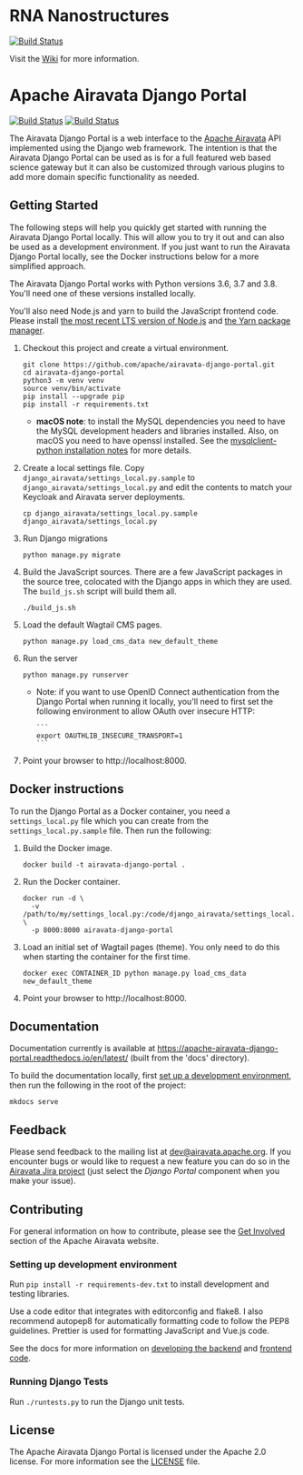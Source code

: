 # RNA Nanostructures

[![Build Status](https://travis-ci.com/cseseniordesign/rna-nanostructures.svg?token=GyxBaHowSQZVT6GXDdci&branch=master)](https://travis-ci.com/cseseniordesign/rna-nanostructures)

Visit the [Wiki](https://github.com/cseseniordesign/rna-nanostructures/wiki) for more information.

# Apache Airavata Django Portal

[![Build Status](https://travis-ci.org/apache/airavata-django-portal.svg?branch=master)](https://travis-ci.org/apache/airavata-django-portal)
[![Build Status](https://readthedocs.org/projects/apache-airavata-django-portal/badge/?version=latest)](https://apache-airavata-django-portal.readthedocs.io/en/latest/?badge=latest)

The Airavata Django Portal is a web interface to the
[Apache Airavata](http://airavata.apache.org/) API implemented using the Django
web framework. The intention is that the Airavata Django Portal can be used as
is for a full featured web based science gateway but it can also be customized
through various plugins to add more domain specific functionality as needed.

## Getting Started

The following steps will help you quickly get started with running the Airavata
Django Portal locally. This will allow you to try it out and can also be used as
a development environment. If you just want to run the Airavata Django Portal
locally, see the Docker instructions below for a more simplified approach.

The Airavata Django Portal works with Python versions 3.6, 3.7 and 3.8. You'll
need one of these versions installed locally.

You'll also need Node.js and yarn to build the JavaScript frontend code. Please
install
[the most recent LTS version of Node.js](https://nodejs.org/en/download/) and
[the Yarn package manager](https://yarnpkg.com).

1.  Checkout this project and create a virtual environment.

    ```
    git clone https://github.com/apache/airavata-django-portal.git
    cd airavata-django-portal
    python3 -m venv venv
    source venv/bin/activate
    pip install --upgrade pip
    pip install -r requirements.txt
    ```

    - **macOS note**: to install the MySQL dependencies you need to have the
      MySQL development headers and libraries installed. Also, on macOS you need
      to have openssl installed. See the
      [mysqlclient-python installation notes](https://github.com/PyMySQL/mysqlclient-python#install)
      for more details.

2.  Create a local settings file. Copy
    `django_airavata/settings_local.py.sample` to
    `django_airavata/settings_local.py` and edit the contents to match your
    Keycloak and Airavata server deployments.

    ```
    cp django_airavata/settings_local.py.sample django_airavata/settings_local.py
    ```

3.  Run Django migrations

    ```
    python manage.py migrate
    ```

4.  Build the JavaScript sources. There are a few JavaScript packages in the
    source tree, colocated with the Django apps in which they are used. The
    `build_js.sh` script will build them all.

    ```
    ./build_js.sh
    ```

5.  Load the default Wagtail CMS pages.

    ```
    python manage.py load_cms_data new_default_theme
    ```

6.  Run the server

    ```
    python manage.py runserver
    ```

    - Note: if you want to use OpenID Connect authentication from the Django
      Portal when running it locally, you'll need to first set the following
      environment to allow OAuth over insecure HTTP:

          ```
          export OAUTHLIB_INSECURE_TRANSPORT=1
          ```

7.  Point your browser to http://localhost:8000.

## Docker instructions

To run the Django Portal as a Docker container, you need a `settings_local.py`
file which you can create from the `settings_local.py.sample` file. Then run the
following:

1. Build the Docker image.

   ```
   docker build -t airavata-django-portal .
   ```

2. Run the Docker container.

   ```
   docker run -d \
     -v /path/to/my/settings_local.py:/code/django_airavata/settings_local.py \
     -p 8000:8000 airavata-django-portal
   ```

3. Load an initial set of Wagtail pages (theme). You only need to do this when
   starting the container for the first time.

   ```
   docker exec CONTAINER_ID python manage.py load_cms_data new_default_theme
   ```

4. Point your browser to http://localhost:8000.

## Documentation

Documentation currently is available at
https://apache-airavata-django-portal.readthedocs.io/en/latest/ (built from the
'docs' directory).

To build the documentation locally, first
[set up a development environment](#setting-up-development-environment), then
run the following in the root of the project:

```
mkdocs serve
```

## Feedback

Please send feedback to the mailing list at <dev@airavata.apache.org>. If you
encounter bugs or would like to request a new feature you can do so in the
[Airavata Jira project](https://issues.apache.org/jira/projects/AIRAVATA) (just
select the _Django Portal_ component when you make your issue).

## Contributing

For general information on how to contribute, please see the
[Get Involved](http://airavata.apache.org/get-involved.html) section of the
Apache Airavata website.

### Setting up development environment

Run `pip install -r requirements-dev.txt` to install development and testing
libraries.

Use a code editor that integrates with editorconfig and flake8. I also recommend
autopep8 for automatically formatting code to follow the PEP8 guidelines.
Prettier is used for formatting JavaScript and Vue.js code.

See the docs for more information on
[developing the backend](./docs/dev/developing_backend.md) and
[frontend code](./docs/dev/developing_frontend.md).

### Running Django Tests

Run `./runtests.py` to run the Django unit tests.

## License

The Apache Airavata Django Portal is licensed under the Apache 2.0 license. For
more information see the [LICENSE](LICENSE) file.
